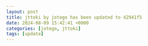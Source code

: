 ```yaml
---
layout: post
title: jttoki by jotego has been updated to 42941f5
date: 2024-08-09 15:42:41 +0000
categories: [jotego, jttoki]
tags: [update]
---
```


